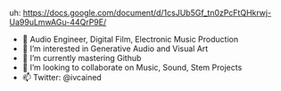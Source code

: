 

uh: https://docs.google.com/document/d/1csJUb5Gf_tn0zPcFtQHkrwj-Ua99uLmwAGu-44QrP9E/

- 👋 Audio Engineer, Digital Film, Electronic Music Production
- 👀 I’m interested in Generative Audio and Visual Art
- 🌱 I’m currently mastering Github
- 💞️ I’m looking to collaborate on Music, Sound, Stem Projects
- 📫 Twitter: @ivcained


<!---
ivcained/ivcained is a ✨ special ✨ repository because its `README.md` (this file) appears on your GitHub profile.
You can click the Preview link to take a look at your changes.
--->
